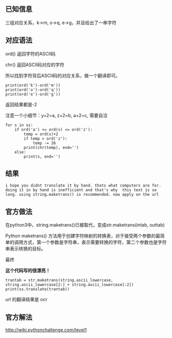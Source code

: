 ## 已知信息

三组对应关系，k->m, o->q, e->g，并且给出了一串字符

## 对应语法

ord() 返回字符的ASCII码

chr() 返回ASCII码对应的字符

所以找到字符背后ASCII码的对应关系，做一个翻译即可。

```
print(ord('k')-ord('m'))
print(ord('o')-ord('q'))
print(ord('e')-ord('g'))
```

返回结果都是-2

注意一个小细节：y+2=a, z+2=b, a+2=c, 需要自洽

```
for s in ss:
    if ord('a') <= ord(s) <= ord('z'):
        temp = ord(s)+2
        if temp > ord('z'):
            temp -= 26
        print(chr(temp), end='')
    else:
        print(s, end='')
```

## 结果
``
i hope you didnt translate it by hand. thats what computers are for. doing it in by hand is inefficient and that's why 
this text is so long. using string.maketrans() is recommended. now apply on the url
``
## 官方做法
在python3中，string.maketrans()已被取代，变成str.maketrans(intab, outtab)

Python maketrans() 方法用于创建字符映射的转换表，对于接受两个参数的最简单的调用方式，第一个参数是字符串，表示需要转换的字符，第二个参数也是字符串表示转换的目标。

最终


**这个代码写的很漂亮！**
```
trantab = str.maketrans(string.ascii_lowercase, string.ascii_lowercase[2:] + string.ascii_lowercase[:2])
print(ss.translate(trantab))
```

url 的翻译结果是 ocr

## 官方解法

http://wiki.pythonchallenge.com/level1